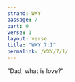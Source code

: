 ```yaml
---
strand: WXY
passage: 7
part: 0
verse: 1
layout: verse
title: "WXY 7:1"
permalink: /WXY/7/1/
---
```

"Dad, what is love?"
